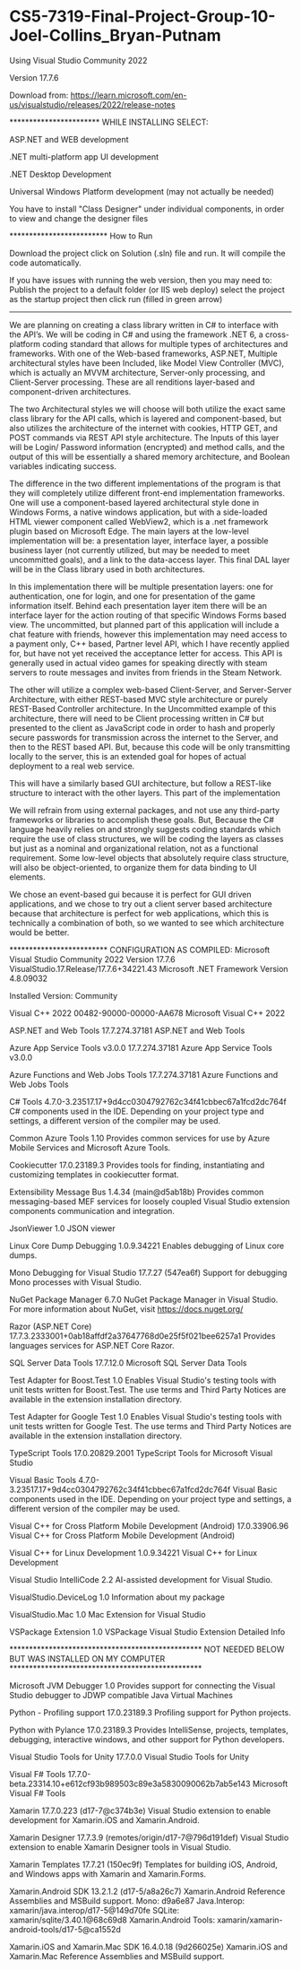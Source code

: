 # CS5-7319-Final-Project-Group-10-Joel-Collins_Bryan-Putnam

Using Visual Studio Community 2022

Version 17.7.6

Download from:
https://learn.microsoft.com/en-us/visualstudio/releases/2022/release-notes 

***********************          WHILE INSTALLING SELECT:

ASP.NET and WEB development

.NET multi-platform app UI development

.NET Desktop Development

Universal Windows Platform development (may not actually be needed)

You have to install "Class Designer" under individual components, in order to view and change the designer files

************************* How to Run

Download the project click on Solution (.sln) file and run. It will compile the code automatically. 

If you have issues with running the web version, then you may need to:
    Publish the project to a default folder (or IIS web deploy)
    select the project as the startup project
    then click run (filled in green arrow)
    

***************************


We are planning on creating a class library written in C# to interface with the API’s. We will be coding in C# and using the framework .NET 6, a cross-platform coding standard that allows for multiple types of architectures and frameworks. With one of the Web-based frameworks, ASP.NET, Multiple architectural styles have been Included, like Model View Controller (MVC), which is actually an MVVM architecture, Server-only processing, and Client-Server processing. These are all renditions layer-based and component-driven architectures. 

The two Architectural styles we will choose will both utilize the exact same class library for the API calls, which is layered and component-based, but also utilizes the architecture of the internet with cookies, HTTP GET, and POST commands via REST API style architecture.  The Inputs of this layer will be Login/ Password information (encrypted) and method calls, and the output of this will be essentially a shared memory architecture, and Boolean variables indicating success. 

The difference in the two different implementations of the program is that they will completely utilize different front-end implementation frameworks. 
One will use a component-based layered architectural style done in Windows Forms, a native windows application, but with a side-loaded HTML viewer component called WebView2, which is a .net framework plugin based on Microsoft Edge. The main layers at the low-level implementation will be: a presentation layer, interface layer, a possible business layer (not currently utilized, but may be needed to meet uncommitted goals), and a link to the data-access layer. This final DAL layer will be in the Class library used in both architectures.

In this implementation there will be multiple presentation layers: one for authentication, one for login, and one for presentation of the game information itself. Behind each presentation layer item there will be an interface layer for the action routing of that specific Windows Forms based view. The uncommitted, but planned part of this application will include a chat feature with friends, however this implementation may need access to a payment only, C++ based, Partner level API, which I have recently applied for, but have not yet received the acceptance letter for access. This API is generally used in actual video games for speaking directly with steam servers to route messages and invites from friends in the Steam Network. 

The other will utilize a complex web-based Client-Server, and Server-Server Architecture, with either REST-based MVC style architecture or purely REST-Based Controller architecture. In the Uncommitted example of this architecture, there will need to be Client processing written in C# but presented to the client as JavaScript code in order to hash and properly secure passwords for transmission across the internet to the Server, and then to the REST based API. But, because this code will be only transmitting locally to the server, this is an extended goal for hopes of actual deployment to a real web service. 

This will have a similarly based GUI architecture, but follow a REST-like structure to interact with the other layers. This part of the implementation 

We will refrain from using external packages, and not use any third-party frameworks or libraries to accomplish these goals. But, Because the C# language heavily relies on and strongly suggests coding standards which require the use of class structures, we will be coding the layers as classes but just as a nominal and organizational relation, not as a functional requirement.  Some low-level objects that absolutely require class structure, will also be object-oriented, to organize them for data binding to UI elements. 

We chose an event-based gui because it is perfect for GUI driven applications, and we chose to try out a client server based architecture because that architecture is perfect for web applications, which this is technically a combination of both, so we wanted to see which architecture would be better. 

************************* CONFIGURATION AS COMPILED:
Microsoft Visual Studio Community 2022
Version 17.7.6
VisualStudio.17.Release/17.7.6+34221.43
Microsoft .NET Framework
Version 4.8.09032

Installed Version: Community

Visual C++ 2022   00482-90000-00000-AA678
Microsoft Visual C++ 2022

ASP.NET and Web Tools   17.7.274.37181
ASP.NET and Web Tools

Azure App Service Tools v3.0.0   17.7.274.37181
Azure App Service Tools v3.0.0

Azure Functions and Web Jobs Tools   17.7.274.37181
Azure Functions and Web Jobs Tools

C# Tools   4.7.0-3.23517.17+9d4cc0304792762c34f41cbbec67a1fcd2dc764f
C# components used in the IDE. Depending on your project type and settings, a different version of the compiler may be used.

Common Azure Tools   1.10
Provides common services for use by Azure Mobile Services and Microsoft Azure Tools.

Cookiecutter   17.0.23189.3
Provides tools for finding, instantiating and customizing templates in cookiecutter format.

Extensibility Message Bus   1.4.34 (main@d5ab18b)
Provides common messaging-based MEF services for loosely coupled Visual Studio extension components communication and integration.

JsonViewer   1.0
JSON viewer

Linux Core Dump Debugging   1.0.9.34221
Enables debugging of Linux core dumps.

Mono Debugging for Visual Studio   17.7.27 (547ea6f)
Support for debugging Mono processes with Visual Studio.

NuGet Package Manager   6.7.0
NuGet Package Manager in Visual Studio. For more information about NuGet, visit https://docs.nuget.org/

Razor (ASP.NET Core)   17.7.3.2333001+0ab18affdf2a37647768d0e25f5f021bee6257a1
Provides languages services for ASP.NET Core Razor.

SQL Server Data Tools   17.7.12.0
Microsoft SQL Server Data Tools

Test Adapter for Boost.Test   1.0
Enables Visual Studio's testing tools with unit tests written for Boost.Test.  The use terms and Third Party Notices are available in the extension installation directory.

Test Adapter for Google Test   1.0
Enables Visual Studio's testing tools with unit tests written for Google Test.  The use terms and Third Party Notices are available in the extension installation directory.

TypeScript Tools   17.0.20829.2001
TypeScript Tools for Microsoft Visual Studio

Visual Basic Tools   4.7.0-3.23517.17+9d4cc0304792762c34f41cbbec67a1fcd2dc764f
Visual Basic components used in the IDE. Depending on your project type and settings, a different version of the compiler may be used.

Visual C++ for Cross Platform Mobile Development (Android)   17.0.33906.96
Visual C++ for Cross Platform Mobile Development (Android)

Visual C++ for Linux Development   1.0.9.34221
Visual C++ for Linux Development

Visual Studio IntelliCode   2.2
AI-assisted development for Visual Studio.

VisualStudio.DeviceLog   1.0
Information about my package

VisualStudio.Mac   1.0
Mac Extension for Visual Studio

VSPackage Extension   1.0
VSPackage Visual Studio Extension Detailed Info

************************************************* NOT NEEDED BELOW BUT WAS INSTALLED ON MY COMPUTER *************************************************

Microsoft JVM Debugger   1.0
Provides support for connecting the Visual Studio debugger to JDWP compatible Java Virtual Machines

Python - Profiling support   17.0.23189.3
Profiling support for Python projects.

Python with Pylance   17.0.23189.3
Provides IntelliSense, projects, templates, debugging, interactive windows, and other support for Python developers.

Visual Studio Tools for Unity   17.7.0.0
Visual Studio Tools for Unity

Visual F# Tools   17.7.0-beta.23314.10+e612cf93b989503c89e3a5830090062b7ab5e143
Microsoft Visual F# Tools

Xamarin   17.7.0.223 (d17-7@c374b3e)
Visual Studio extension to enable development for Xamarin.iOS and Xamarin.Android.

Xamarin Designer   17.7.3.9 (remotes/origin/d17-7@796d191def)
Visual Studio extension to enable Xamarin Designer tools in Visual Studio.

Xamarin Templates   17.7.21 (150ec9f)
Templates for building iOS, Android, and Windows apps with Xamarin and Xamarin.Forms.

Xamarin.Android SDK   13.2.1.2 (d17-5/a8a26c7)
Xamarin.Android Reference Assemblies and MSBuild support.
    Mono: d9a6e87
    Java.Interop: xamarin/java.interop/d17-5@149d70fe
    SQLite: xamarin/sqlite/3.40.1@68c69d8
    Xamarin.Android Tools: xamarin/xamarin-android-tools/d17-5@ca1552d


Xamarin.iOS and Xamarin.Mac SDK   16.4.0.18 (9d266025e)
Xamarin.iOS and Xamarin.Mac Reference Assemblies and MSBuild support.
